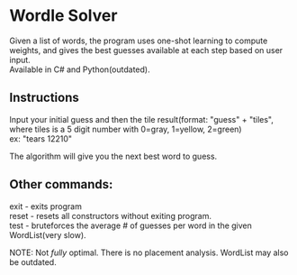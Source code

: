 # Wordle Solver

Given a list of words, the program uses one-shot learning to compute weights, and gives the best guesses available at each step based on user input. <br />
Available in C# and Python(outdated).

## Instructions
Input your initial guess and then the tile result(format: "guess" + "tiles", where tiles is a 5 digit number with 0=gray, 1=yellow, 2=green) <br />
ex: "tears 12210"

The algorithm will give you the next best word to guess.

## Other commands:
exit - exits program <br />
reset - resets all constructors without exiting program. <br />
test - bruteforces the average # of guesses per word in the given WordList(very slow). <br />

NOTE: Not *fully* optimal. There is no placement analysis. WordList may also be outdated.
